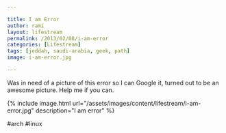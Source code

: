 ```yaml
---

title: I am Error 
author: rami
layout: lifestream 
permalink: /2013/02/08/i-am-error
categories: [Lifestream]
tags: [jeddah, saudi-arabia, geek, path] 
image: i-am-error.jpg

---
```


Was in need of a picture of this error so I can Google it, turned out to be an awesome picture. Help me if you can.

{% include image.html url="/assets/images/content/lifestream/i-am-error.jpg" description="I am error" %}

#arch #linux
